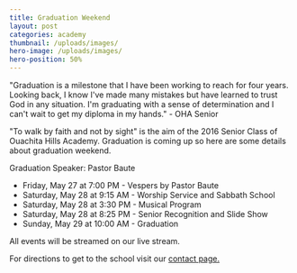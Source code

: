 ```yaml
---
title: Graduation Weekend
layout: post
categories: academy 
thumbnail: /uploads/images/
hero-image: /uploads/images/
hero-position: 50%
---
```

"Graduation is a milestone that I have been working to reach for four years. Looking back, I know I've made many mistakes
but have learned to trust God in any situation. I'm graduating with a sense of determination and I can't wait to get my 
diploma in my hands." - OHA Senior

"To walk by faith and not by sight" is the aim of the 2016 Senior Class of Ouachita Hills Academy. Graduation is coming up so here 
are some details about graduation weekend. 

Graduation Speaker: Pastor Baute

- Friday,   May 27 at 7:00 PM - Vespers by Pastor Baute
- Saturday, May 28 at 9:15 AM - Worship Service and Sabbath School
- Saturday, May 28 at 3:30 PM - Musical Program
- Saturday, May 28 at 8:25 PM - Senior Recognition and Slide Show
- Sunday,   May 29 at 10:00 AM - Graduation

All events will be streamed on our live stream.

For directions to get to the school visit our [contact page.](http://www.ouachitahills.org/pages/contact)
